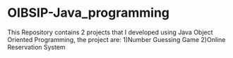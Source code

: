 # OIBSIP-Java_programming
This Repository contains 2 projects that I developed using Java Object Oriented Programming, the project are: 1)Number Guessing Game 2)Online Reservation System
